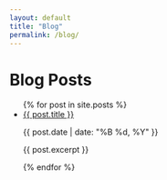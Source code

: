 ```yaml
---
layout: default
title: "Blog"
permalink: /blog/
---
```


<h1>Blog Posts</h1>

<ul>
{% for post in site.posts %}
  <li>
    <a href="{{ post.url }}">{{ post.title }}</a>
    <p>{{ post.date | date: "%B %d, %Y" }}</p>
    <p>{{ post.excerpt }}</p>
  </li>
{% endfor %}
</ul>

